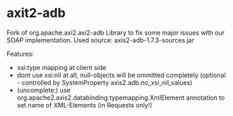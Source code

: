 # axit2-adb

Fork of org.apache.axi2.axi2-adb Library to fix some major issues with our SOAP implementation.
Used source: axis2-adb-1.7.3-sources.jar

Features:
* xsi:type mapping at client side
* dont use xsi:nil at all, null-objects will be ommitted completely 
(optional - controlled by SystemProperty axis2.adb.no_xsi_nil_values)
* (uncomplete:) use org.apache2.axis2.databinding.typemapping.XmlElement annotation to set name of XML-Elements (in Requests only!)
